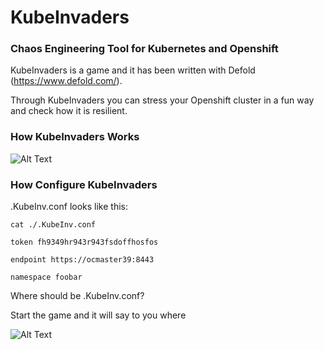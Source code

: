 # KubeInvaders
### Chaos Engineering Tool for Kubernetes and Openshift

KubeInvaders is a game and it has been written with Defold (https://www.defold.com/).

Through KubeInvaders you can stress your Openshift cluster in a fun way and check how it is resilient.

### How KubeInvaders Works

![Alt Text](https://github.com/lucky-sideburn/KubeInvaders/blob/master/kubeinvaders.gif)

### How Configure KubeInvaders

.KubeInv.conf looks like this:

```
cat ./.KubeInv.conf

token fh9349hr943r943fsdoffhosfos

endpoint https://ocmaster39:8443

namespace foobar
```

Where should be .KubeInv.conf?

Start the game and it will say to you where

![Alt Text](https://github.com/lucky-sideburn/KubeInvaders/blob/master/conf.png)

